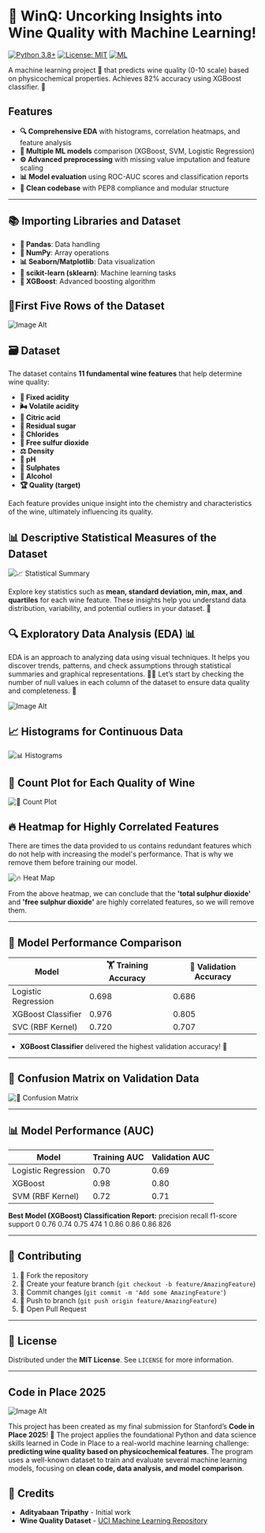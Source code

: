# 🍷 WinQ: Uncorking Insights into Wine Quality with Machine Learning!

[![Python 3.8+](https://img.shields.io/badge/python-3.8+-blue.svg)](https://www.python.org/downloads/)
[![License: MIT](https://img.shields.io/badge/License-MIT-yellow.svg)](https://opensource.org/licenses/MIT)
[![ML](https://img.shields.io/badge/Machine%20Learning-XGBoost%20|%20SVC%20|%20LogisticRegression-orange)](https://scikit-learn.org/)

A machine learning project 🚀 that predicts wine quality (0-10 scale) based on physicochemical properties. Achieves 82% accuracy using XGBoost classifier. 🍇

## Features
- **🔍 Comprehensive EDA** with histograms, correlation heatmaps, and feature analysis
- **🤖 Multiple ML models** comparison (XGBoost, SVM, Logistic Regression)
- **⚙️ Advanced preprocessing** with missing value imputation and feature scaling
- **📊 Model evaluation** using ROC-AUC scores and classification reports
- **🧹 Clean codebase** with PEP8 compliance and modular structure
---

## 📚 Importing Libraries and Dataset

- **🐼 Pandas**: Data handling
- **🔢 NumPy**: Array operations
- **📊 Seaborn/Matplotlib**: Data visualization
- **🤖 scikit-learn (sklearn)**: Machine learning tasks
- **🚀 XGBoost**: Advanced boosting algorithm

## 🏅First Five Rows of the Dataset

![Image Alt](https://github.com/Adityabaan/Wine-Quality-Predictor/blob/d0a810e8af7689dd5b5a85ce3070be3329e6be25/First%20Five%20rows%20of%20dataset.png)

## 🗃️ Dataset

The dataset contains **11 fundamental wine features** that help determine wine quality:

- **🍋 Fixed acidity**
- **🌬️ Volatile acidity**
- **🍊 Citric acid**
- **🍬 Residual sugar**
- **🧂 Chlorides**
- **🫧 Free sulfur dioxide**
- **⚖️ Density**
- **🧪 pH**
- **🧪 Sulphates**
- **🍷 Alcohol**
- **🏆 Quality (target)**

Each feature provides unique insight into the chemistry and characteristics of the wine, ultimately influencing its quality.

## 📊 Descriptive Statistical Measures of the Dataset

![📈 Statistical Summary](https://github.com/Adityabaan/Wine-Quality-Predictor/blob/d0a810e8af7689dd5b5a85ce3070be3329e6be25/Some%20descriptive%20statistical%20measures%20of%20the%20dataset.png)

Explore key statistics such as **mean, standard deviation, min, max, and quartiles** for each wine feature. These insights help you understand data distribution, variability, and potential outliers in your dataset. 🧮


## 🔍 Exploratory Data Analysis (EDA) 📊

EDA is an approach to analyzing data using visual techniques. It helps you discover trends, patterns, and check assumptions through statistical summaries and graphical representations. 🕵️‍♂️ Let’s start by checking the number of null values in each column of the dataset to ensure data quality and completeness. 🧐

![Image Alt](https://github.com/Adityabaan/Wine-Quality-Predictor/blob/d0a810e8af7689dd5b5a85ce3070be3329e6be25/Sum%20of%20null%20values%20column%20wise.png)



## 📈 Histograms for Continuous Data

![📊 Histograms](https://github.com/Adityabaan/Wine-Quality-Predictor/blob/d0a810e8af7689dd5b5a85ce3070be3329e6be25/Histograms%20for%20the%20columns%20containing%20continuous%20data.png)


## 🍇 Count Plot for Each Quality of Wine

![🍷 Count Plot](https://github.com/Adityabaan/Wine-Quality-Predictor/blob/d0a810e8af7689dd5b5a85ce3070be3329e6be25/Count%20plot%20for%20each%20quality%20of%20wine.png)


## 🔥 Heatmap for Highly Correlated Features

There are times the data provided to us contains redundant features which do not help with increasing the model's performance. That is why we remove them before training our model.

![🔥 Heat Map](https://github.com/Adityabaan/Wine-Quality-Predictor/blob/d0a810e8af7689dd5b5a85ce3070be3329e6be25/Heat%20map%20for%20highly%20correlated%20features.png)

From the above heatmap, we can conclude that the **'total sulphur dioxide'** and **'free sulphur dioxide'** are highly correlated features, so we will remove them.

---

## 🤖 Model Performance Comparison

| Model                | 🏋️ Training Accuracy | 🧪 Validation Accuracy |
|----------------------|---------------------|-----------------------|
| Logistic Regression  | 0.698               | 0.686                 |
| XGBoost Classifier   | 0.976               | 0.805                 |
| SVC (RBF Kernel)     | 0.720               | 0.707                 |

- **XGBoost Classifier** delivered the highest validation accuracy! 🚀

---

## 🧮 Confusion Matrix on Validation Data

![🧮 Confusion Matrix](https://github.com/Adityabaan/Wine-Quality-Predictor/blob/d0a810e8af7689dd5b5a85ce3070be3329e6be25/Confusion%20matrix%20drawn%20on%20the%20validation%20data.png)

---

## 📊 Model Performance (AUC)

| Model                | Training AUC | Validation AUC |
|----------------------|--------------|----------------|
| Logistic Regression  | 0.70         | 0.69           |
| XGBoost              | 0.98         | 0.80           |
| SVM (RBF Kernel)     | 0.72         | 0.71           |

**Best Model (XGBoost) Classification Report:**
      precision    recall  f1-score   support
   0       0.76      0.74      0.75       474
   1       0.86      0.86      0.86       826

---

## 🤝 Contributing

1. 🍴 Fork the repository
2. 🌿 Create your feature branch (`git checkout -b feature/AmazingFeature`)
3. 💾 Commit changes (`git commit -m 'Add some AmazingFeature'`)
4. 🚀 Push to branch (`git push origin feature/AmazingFeature`)
5. 🔄 Open Pull Request

---

## 📜 License

Distributed under the **MIT License**. See `LICENSE` for more information.

---

## Code in Place 2025

![Image Alt](https://github.com/Adityabaan/Wine-Quality-Predictor/blob/ba70f424e176c09046377a7ff5789f2999215cb2/stanford.png)

This project has been created as my final submission for Stanford’s **Code in Place 2025**! 🚀
The project applies the foundational Python and data science skills learned in Code in Place to a real-world machine learning challenge: **predicting wine quality based on physicochemical features**. The program uses a well-known dataset to train and evaluate several machine learning models, focusing on **clean code, data analysis, and model comparison**.

## 🙌 Credits

- **Adityabaan Tripathy** - Initial work
- **Wine Quality Dataset** - [UCI Machine Learning Repository](https://archive.ics.uci.edu/ml/datasets/wine+quality)


